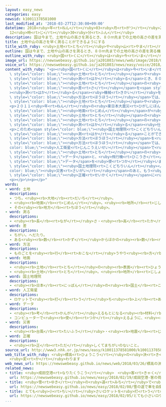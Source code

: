 ```yaml
---
layout: easy_news
categories: easy
newsid: k10011378581000
last_modified_at: '2018-03-27T12:30:00+09:00'
datetime: 2018<ruby>年<rt>ねん</rt></ruby>03<ruby>月<rt>がつ</rt></ruby>27<ruby>日<rt>にち</rt></ruby>
  12<ruby>時<rt>じ</rt></ruby>30<ruby>分<rt>ふん</rt></ruby>
description: 国は今まで、土地や山の高さを測るとき、８０ｍ先までの土地の高さの差を測る機械を使って、少しずつ調べていました。
title: 土地や山の高さを早く測ることができるようにする
title_with_ruby: <ruby>土地<rt>とち</rt></ruby>や<ruby>山<rt>やま</rt></ruby>の<ruby>高<rt>たか</rt></ruby>さを<ruby>早<rt>はや</rt></ruby>く<ruby>測<rt>はか</rt></ruby>ることができるようにする
outline: 国は今まで、土地や山の高さを測るとき、８０ｍ先までの土地の高さの差を測る機械を使って、少しずつ調べていました。
outline_with_ruby: <ruby>国<rt>くに</rt></ruby>は<ruby>今<rt>いま</rt></ruby>まで、<ruby>土地<rt>とち</rt></ruby>や<ruby>山<rt>やま</rt></ruby>の<ruby>高<rt>たか</rt></ruby>さを<ruby>測<rt>はか</rt></ruby>るとき、８０ｍ<ruby>先<rt>さき</rt></ruby>までの<ruby>土地<rt>とち</rt></ruby>の<ruby>高<rt>たか</rt></ruby>さの<ruby>差<rt>さ</rt></ruby>を<ruby>測<rt>はか</rt></ruby>る<ruby>機械<rt>きかい</rt></ruby>を<ruby>使<rt>つか</rt></ruby>って、<ruby>少<rt>すこ</rt></ruby>しずつ<ruby>調<rt>しら</rt></ruby>べていました。
image_url: https://newswebeasy.github.io/ja201803/news/web/image/2018/03/26/K10011378581_1803260103_1803260504_01_02.jpg
voice_url: https://newswebeasy.github.io/ja201803/news/easy/voice/2018/03/27/k10011378581000.mp3
content_with_ruby: "<p><ruby>国<rt>くに</rt></ruby>は<ruby>今<rt>いま</rt></ruby>まで、<span\
  \ style=\"color: blue;\"><ruby>土地<rt>とち</rt></ruby></span>や<ruby>山<rt>やま</rt></ruby>の<ruby>高<rt>たか</rt></ruby>さを<span\
  \ style=\"color: blue;\"><ruby>測<rt>はか</rt></ruby>る</span>とき、８０ｍ<ruby>先<rt>さき</rt></ruby>までの<span\
  \ style=\"color: blue;\"><ruby>土地<rt>とち</rt></ruby></span>の<ruby>高<rt>たか</rt></ruby>さの<span\
  \ style=\"color: blue;\"><ruby>差<rt>さ</rt></ruby></span>を<span style=\"color: blue;\"\
  ><ruby>測<rt>はか</rt></ruby>る</span><ruby>機械<rt>きかい</rt></ruby>を<ruby>使<rt>つか</rt></ruby>って、<ruby>少<rt>すこ</rt></ruby>しずつ<ruby>調<rt>しら</rt></ruby>べていました。この<span\
  \ style=\"color: blue;\"><ruby>方法<rt>ほうほう</rt></ruby></span>では、<ruby>日本<rt>にっぽん</rt></ruby><ruby>全部<rt>ぜんぶ</rt></ruby>の<span\
  \ style=\"color: blue;\"><ruby>土地<rt>とち</rt></ruby></span>や<ruby>山<rt>やま</rt></ruby>の<ruby>高<rt>たか</rt></ruby>さを<ruby>調<rt>しら</rt></ruby>べるために１０<ruby>年<rt>ねん</rt></ruby>ぐらいかかります。</p>\n\
  <p>２０１１<ruby>年<rt>ねん</rt></ruby>の<ruby>東日本大震災<rt>ひがしにほんだいしんさい</rt></ruby>では、<span\
  \ style=\"color: blue;\"><ruby>地面<rt>じめん</rt></ruby></span>が<ruby>大<rt>おお</rt></ruby>きく<ruby>動<rt>うご</rt></ruby>いて、<span\
  \ style=\"color: blue;\"><ruby>土地<rt>とち</rt></ruby></span>の<ruby>高<rt>たか</rt></ruby>さが<ruby>変<rt>か</rt></ruby>わった<ruby>所<rt>ところ</rt></ruby>がたくさんありました。<span\
  \ style=\"color: blue;\"><ruby>土地<rt>とち</rt></ruby></span>の<ruby>高<rt>たか</rt></ruby>さを<span\
  \ style=\"color: blue;\"><ruby>測<rt>はか</rt></ruby>る</span><ruby>仕事<rt>しごと</rt></ruby>に７か<ruby>月<rt>げつ</rt></ruby>ぐらいかかったため、もう<ruby>一度<rt>いちど</rt></ruby>まちをつくる<ruby>計画<rt>けいかく</rt></ruby>ができるのが<ruby>遅<rt>おそ</rt></ruby>くなりました。</p>\n\
  <p>このため<span style=\"color: blue;\"><ruby>国土地理院<rt>こくどちりいん</rt></ruby></span>は、もっと<ruby>早<rt>はや</rt></ruby>く<span\
  \ style=\"color: blue;\"><ruby>測<rt>はか</rt></ruby>る</span>ことができるように、<ruby>新<rt>あたら</rt></ruby>しい<span\
  \ style=\"color: blue;\"><ruby>方法<rt>ほうほう</rt></ruby></span>を<ruby>使<rt>つか</rt></ruby>うことにしました。<ruby>新<rt>あたら</rt></ruby>しい<span\
  \ style=\"color: blue;\"><ruby>方法<rt>ほうほう</rt></ruby></span>では、ＧＰＳなど<span style=\"\
  color: blue;\"><ruby>人工衛星<rt>じんこうえいせい</rt></ruby></span>で<ruby>調<rt>しら</rt></ruby>べた<span\
  \ style=\"color: blue;\"><ruby>土地<rt>とち</rt></ruby></span>の<ruby>高<rt>たか</rt></ruby>さの<span\
  \ style=\"color: blue;\">データ</span>と、<ruby>飛行機<rt>ひこうき</rt></ruby>で<ruby>空<rt>そら</rt></ruby>から<ruby>調<rt>しら</rt></ruby>べた<span\
  \ style=\"color: blue;\">データ</span>を<ruby>使<rt>つか</rt></ruby>います。</p>\n<p><span\
  \ style=\"color: blue;\"><ruby>国土地理院<rt>こくどちりいん</rt></ruby></span>は「これからは<span style=\"\
  color: blue;\"><ruby>災害<rt>さいがい</rt></ruby></span>のあと、もう<ruby>一度<rt>いちど</rt></ruby>まちをつくることが<ruby>早<rt>はや</rt></ruby>くできるようになります。<ruby>車<rt>くるま</rt></ruby>で<ruby>使<rt>つか</rt></ruby>うカーナビは、もっと<span\
  \ style=\"color: blue;\"><ruby>正確<rt>せいかく</rt></ruby></span>に<ruby>道<rt>みち</rt></ruby>の<ruby>案内<rt>あんない</rt></ruby>ができるようになります」と<ruby>話<rt>はな</rt></ruby>しています。</p>\n\
  <p></p>\n<p></p>"
words:
- word: 土地
  descriptions:
  - つち。<ruby><rb>大地</rb><rt>だいち</rt></ruby>。
  - <ruby><rb>地面</rb><rt>じめん</rt></ruby>。<ruby><rb>地所</rb><rt>じしょ</rt></ruby>。
  - その<ruby><rb>地方</rb><rt>ちほう</rt></ruby>。
- word: 測る
  descriptions:
  - <ruby><rb>長</rb><rt>なが</rt></ruby>さ・<ruby><rb>高</rb><rt>たか</rt></ruby>さ・<ruby><rb>深</rb><rt>ふか</rt></ruby>さ・<ruby><rb>広</rb><rt>ひろ</rt></ruby>さなどを<ruby><rb>調</rb><rt>しら</rt></ruby>べる。
- word: 差
  descriptions:
  - ちがい。へだたり。
  - ある<ruby><rb>数</rb><rt>かず</rt></ruby>からほかの<ruby><rb>数</rb><rt>かず</rt></ruby>を<ruby><rb>引</rb><rt>ひ</rt></ruby>いた<ruby><rb>残</rb><rt>のこ</rt></ruby>りの<ruby><rb>数</rb><rt>かず</rt></ruby>。
- word: 方法
  descriptions:
  - ものごとを<ruby><rb>行</rb><rt>おこな</rt></ruby>うやり<ruby><rb>方</rb><rt>かた</rt></ruby>。しかた。
- word: 地面
  descriptions:
  - <ruby><rb>土地</rb><rt>とち</rt></ruby>の<ruby><rb>表面</rb><rt>ひょうめん</rt></ruby>。<ruby><rb>土</rb><rt>つち</rt></ruby>の<ruby><rb>上</rb><rt>うえ</rt></ruby>。<ruby><rb>地上</rb><rt>ちじょう</rt></ruby>。<ruby><rb>地</rb><rt>じ</rt></ruby>べた。
  - <ruby><rb>土地</rb><rt>とち</rt></ruby>。<ruby><rb>地所</rb><rt>じしょ</rt></ruby>。
- word: 国土地理院
  descriptions:
  - <ruby><rb>日本</rb><rt>にっぽん</rt></ruby>の<ruby><rb>国土</rb><rt>こくど</rt></ruby>の<ruby><rb>測量</rb><rt>そくりょう</rt></ruby>をし、<ruby><rb>地図</rb><rt>ちず</rt></ruby>を<ruby><rb>作</rb><rt>つく</rt></ruby>る<ruby><rb>役所</rb><rt>やくしょ</rt></ruby>。
- word: 人工衛星
  descriptions:
  - ロケットで<ruby><rb>打</rb><rt>う</rt></ruby>ち<ruby><rb>上</rb><rt>あ</rt></ruby>げ、<ruby><rb>地球</rb><rt>ちきゅう</rt></ruby>の<ruby><rb>周</rb><rt>まわ</rt></ruby>りを<ruby><rb>回</rb><rt>まわ</rt></ruby>るようにした、<ruby><rb>人間</rb><rt>にんげん</rt></ruby>の<ruby><rb>作</rb><rt>つく</rt></ruby>った<ruby><rb>衛星</rb><rt>えいせい</rt></ruby>。<ruby><rb>宇宙</rb><rt>うちゅう</rt></ruby>のようすや<ruby><rb>気象</rb><rt>きしょう</rt></ruby>などを<ruby><rb>調</rb><rt>しら</rt></ruby>べたり、<ruby><rb>通信</rb><rt>つうしん</rt></ruby>や<ruby><rb>放送</rb><rt>ほうそう</rt></ruby>などの<ruby><rb>電波</rb><rt>でんぱ</rt></ruby>の<ruby><rb>中継</rb><rt>ちゅうけい</rt></ruby>に<ruby><rb>役立</rb><rt>やくだ</rt></ruby>てたりする。
- word: データ
  descriptions:
  - <ruby><rb>考</rb><rt>かんが</rt></ruby>えるもとになる<ruby><rb>材料</rb><rt>ざいりょう</rt></ruby>や<ruby><rb>事実</rb><rt>じじつ</rt></ruby>。
  - コンピューターで<ruby><rb>使</rb><rt>つか</rt></ruby>えるように、<ruby><rb>数字</rb><rt>すうじ</rt></ruby>や<ruby><rb>記号</rb><rt>きごう</rt></ruby>に<ruby><rb>置</rb><rt>お</rt></ruby>きかえられた<ruby><rb>資料</rb><rt>しりょう</rt></ruby>。
- word: 災害
  descriptions:
  - <ruby><rb>台風</rb><rt>たいふう</rt></ruby>・<ruby><rb>地震</rb><rt>じしん</rt></ruby>・<ruby><rb>大水</rb><rt>おおみず</rt></ruby>などによる<ruby><rb>災難</rb><rt>さいなん</rt></ruby>。
- word: 正確
  descriptions:
  - <ruby><rb>正</rb><rt>ただ</rt></ruby>しくてまちがいのないこと。
source_url: http://www3.nhk.or.jp/news/easy/k10011378581000/k10011378581000.html
web_title_with_ruby: <ruby>標高<rt>ひょうこう</rt></ruby>の<ruby>決<rt>き</rt></ruby>め<ruby>方<rt>かた</rt></ruby>
  <ruby>変<rt>か</rt></ruby>わります
web_news_url: https://newswebeasy.github.io/news/web/2018/03/26/標高の決め方-変わります
related_news:
- title: <ruby>成田空港<rt>なりたくうこう</rt></ruby>　<ruby>客<rt>きゃく</rt></ruby>の<ruby>荷物<rt>にもつ</rt></ruby>の<ruby>中<rt>なか</rt></ruby>を<ruby>立体<rt>りったい</rt></ruby><ruby>的<rt>てき</rt></ruby>に<ruby>見<rt>み</rt></ruby>る<ruby>機械<rt>きかい</rt></ruby>の<ruby>実験<rt>じっけん</rt></ruby>
  url: https://newswebeasy.github.io/news/easy/2018/02/19/成田空港-客の荷物の中を立体的に見る機械の実験
- title: <ruby>雪<rt>ゆき</rt></ruby>の<ruby>道<rt>みち</rt></ruby>で<ruby>車<rt>くるま</rt></ruby>を<ruby>自動<rt>じどう</rt></ruby>で<ruby>運転<rt>うんてん</rt></ruby>する<ruby>実験<rt>じっけん</rt></ruby>　<ruby>人工衛星<rt>じんこうえいせい</rt></ruby>を<ruby>使<rt>つか</rt></ruby>う
  url: https://newswebeasy.github.io/news/easy/2018/02/08/雪の道で車を自動で運転する実験-人工衛星を使う
- title: とても<ruby>小<rt>ちい</rt></ruby>さいロケットを<ruby>打<rt>う</rt></ruby>ち<ruby>上<rt>あ</rt></ruby>げることに<ruby>成功<rt>せいこう</rt></ruby>した
  url: https://newswebeasy.github.io/news/easy/2018/02/05/とても小さいロケットを打ち上げることに成功した
...
```

